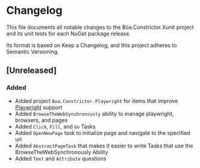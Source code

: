 ﻿# Changelog

This file documents all notable changes to the Boa.Constrictor.Xunit project and its unit tests for each NuGet package release.

Its format is based on Keep a Changelog, and this project adheres to Semantic Versioning.

## [Unreleased]

### Added

- Added project `Boa.Constrictor.Playwright` for items that improve [Playwright](https://playwright.dev/dotnet/) support
- Added `BrowseTheWebSynchronously` ability to manage playwright, browsers, and pages
- Added `Click`, `Fill`, and `Go` Tasks
- Added `OpenNewPage` task to initialize page and navigate to the specified url
- Added `AbstractPageTask` that makes it easier to write Tasks that use the BrowseTheWebSynchronously Ability
- Added `Text` and `Attribute` questions